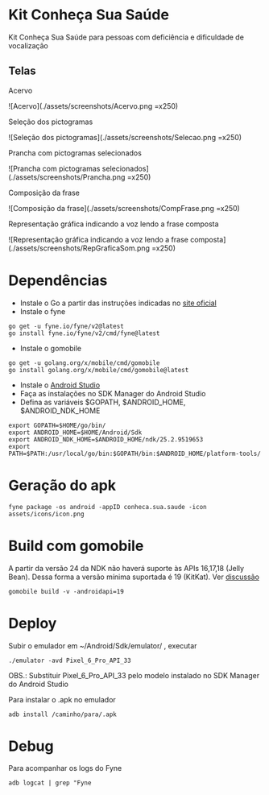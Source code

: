 # Kit Conheça Sua Saúde
Kit Conheça Sua Saúde para pessoas com deficiência e dificuldade de vocalização

## Telas

Acervo

![Acervo](./assets/screenshots/Acervo.png =x250)

Seleção dos pictogramas

![Seleção dos pictogramas](./assets/screenshots/Selecao.png =x250)

Prancha com pictogramas selecionados

![Prancha com pictogramas selecionados](./assets/screenshots/Prancha.png =x250)

Composição da frase

![Composição da frase](./assets/screenshots/CompFrase.png =x250)

Representação gráfica indicando a voz lendo a frase composta

![Representação gráfica indicando a voz lendo a frase composta](./assets/screenshots/RepGraficaSom.png =x250)

# Dependências

- Instale o Go a partir das instruções indicadas no [site oficial](https://go.dev/doc/install)
- Instale o fyne 

```
go get -u fyne.io/fyne/v2@latest
go install fyne.io/fyne/v2/cmd/fyne@latest

```
- Instale o gomobile

```
go get -u golang.org/x/mobile/cmd/gomobile
go install golang.org/x/mobile/cmd/gomobile@latest
```

- Instale o [Android Studio](https://developer.android.com/studio?gclid=CjwKCAjw9J2iBhBPEiwAErwpebXq0FBhXqHl31GT0I3iap_P7QUwcb9LBByaPrUI5BjT0T90DRkxORoCG8cQAvD_BwE&gclsrc=aw.ds)
- Faça as instalações no SDK Manager do Android Studio
- Defina as variáveis $GOPATH, $ANDROID_HOME, $ANDROID_NDK_HOME 


```
export GOPATH=$HOME/go/bin/
export ANDROID_HOME=$HOME/Android/Sdk
export ANDROID_NDK_HOME=$ANDROID_HOME/ndk/25.2.9519653
export PATH=$PATH:/usr/local/go/bin:$GOPATH/bin:$ANDROID_HOME/platform-tools/
```


# Geração do apk

```
fyne package -os android -appID conheca.sua.saude -icon assets/icons/icon.png
```

# Build com gomobile

A partir da versão 24 da NDK não haverá suporte às APIs 16,17,18 (Jelly Bean). Dessa forma a versão mínima suportada é 19 (KitKat). Ver [discussão](https://groups.google.com/g/golang-nuts/c/O9EMK3mMk9Y)

```
gomobile build -v -androidapi=19
```

# Deploy

Subir o emulador em ~/Android/Sdk/emulator/ , executar

```
./emulator -avd Pixel_6_Pro_API_33
```

OBS.: Substituir Pixel_6_Pro_API_33 pelo modelo instalado no SDK Manager do Android Studio

Para instalar o .apk no emulador

```
adb install /caminho/para/.apk
```

# Debug

Para acompanhar os logs do Fyne

```
adb logcat | grep "Fyne
```